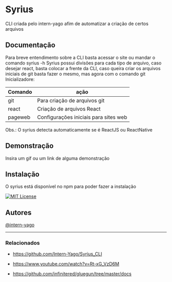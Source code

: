 # Syrius

CLI criada pelo intern-yago afim de automatizar a criação de certos arquivos

## Documentação

Para breve entendimento sobre a CLI basta acessar o site ou mandar o comando syrius -h
Syrius possui divisões para cada tipo de arquivo, caso desejar react, basta colocar a frente da CLI, caso queira criar os arquivos iniciais de git basta fazer o mesmo, mas agora com o comando git
Inicializadore:

|Comando|ação |
|-------|-----|
|git    | Para criação de arquivos git |
|react  | Criação de arquivos React|
|pageweb| Configurações iniciais para sites web|

Obs.: O syrius detecta automaticamente se é ReactJS ou ReactNative

## Demonstração

Insira um gif ou um link de alguma demonstração

## Instalação

O syrius está disponível no npm para poder fazer a instalação


[![MIT License](https://img.shields.io/badge/License-MIT-green.svg)](https://choosealicense.com/licenses/mit/)

## Autores

[@intern-yago](https://www.github.com/intern-yago)

---
### Relacionados

- https://github.com/Intern-Yago/Syrius_CLI

- https://www.youtube.com/watch?v=Rt-xG_VzD6M

- https://github.com/infinitered/gluegun/tree/master/docs
